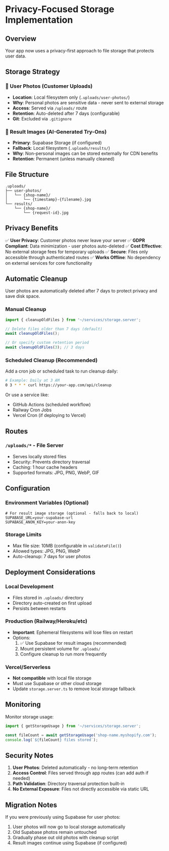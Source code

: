 # Privacy-Focused Storage Implementation

## Overview
Your app now uses a privacy-first approach to file storage that protects user data.

## Storage Strategy

### 👤 User Photos (Customer Uploads)
- **Location**: Local filesystem only (`.uploads/user-photos/`)
- **Why**: Personal photos are sensitive data - never sent to external storage
- **Access**: Served via `/uploads/` route 
- **Retention**: Auto-deleted after 7 days (configurable)
- **Git**: Excluded via `.gitignore`

### 🎨 Result Images (AI-Generated Try-Ons)
- **Primary**: Supabase Storage (if configured)
- **Fallback**: Local filesystem (`.uploads/results/`)
- **Why**: Non-personal images can be stored externally for CDN benefits
- **Retention**: Permanent (unless manually cleaned)

## File Structure

```
.uploads/
├── user-photos/
│   └── {shop-name}/
│       └── {timestamp}-{filename}.jpg
└── results/
    └── {shop-name}/
        └── {request-id}.jpg
```

## Privacy Benefits

✅ **User Privacy**: Customer photos never leave your server
✅ **GDPR Compliant**: Data minimization - user photos auto-deleted
✅ **Cost Effective**: No external storage fees for temporary uploads
✅ **Secure**: Files only accessible through authenticated routes
✅ **Works Offline**: No dependency on external services for core functionality

## Automatic Cleanup

User photos are automatically deleted after 7 days to protect privacy and save disk space.

### Manual Cleanup
```typescript
import { cleanupOldFiles } from '~/services/storage.server';

// Delete files older than 7 days (default)
await cleanupOldFiles();

// Or specify custom retention period
await cleanupOldFiles(3); // 3 days
```

### Scheduled Cleanup (Recommended)

Add a cron job or scheduled task to run cleanup daily:

```bash
# Example: Daily at 3 AM
0 3 * * * curl https://your-app.com/api/cleanup
```

Or use a service like:
- GitHub Actions (scheduled workflow)
- Railway Cron Jobs
- Vercel Cron (if deploying to Vercel)

## Routes

### `/uploads/*` - File Server
- Serves locally stored files
- Security: Prevents directory traversal
- Caching: 1 hour cache headers
- Supported formats: JPG, PNG, WebP, GIF

## Configuration

### Environment Variables (Optional)
```env
# For result image storage (optional - falls back to local)
SUPABASE_URL=your-supabase-url
SUPABASE_ANON_KEY=your-anon-key
```

### Storage Limits
- Max file size: 10MB (configurable in `validateFile()`)
- Allowed types: JPG, PNG, WebP
- Auto-cleanup: 7 days for user photos

## Deployment Considerations

### Local Development
- Files stored in `.uploads/` directory
- Directory auto-created on first upload
- Persists between restarts

### Production (Railway/Heroku/etc)
- **Important**: Ephemeral filesystems will lose files on restart
- Options:
  1. ✅ Use Supabase for result images (recommended)
  2. Mount persistent volume for `.uploads/`
  3. Configure cleanup to run more frequently

### Vercel/Serverless
- **Not compatible** with local file storage
- Must use Supabase or other cloud storage
- Update `storage.server.ts` to remove local storage fallback

## Monitoring

Monitor storage usage:
```typescript
import { getStorageUsage } from '~/services/storage.server';

const fileCount = await getStorageUsage('shop-name.myshopify.com');
console.log(`${fileCount} files stored`);
```

## Security Notes

1. **User Photos**: Deleted automatically - no long-term retention
2. **Access Control**: Files served through app routes (can add auth if needed)
3. **Path Validation**: Directory traversal protection built-in
4. **No External Exposure**: Files not directly accessible via static URL

## Migration Notes

If you were previously using Supabase for user photos:
1. User photos will now go to local storage automatically
2. Old Supabase photos remain untouched
3. Gradually phase out old photos with cleanup script
4. Result images continue using Supabase (if configured)

